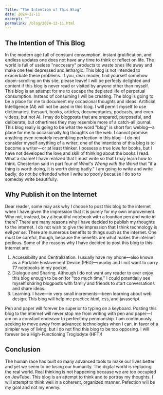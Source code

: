 ```yaml
---
Title: "The Intention of This Blog"
date: 2024-12-11
excerpt: ""
permalink: /blog/2024-12-11.html
---
```


## The Intention of This Blog

In the modern age full of constant consumption, instant gratification, and endless updates one does not have any time to think or reflect on life. The world is full of useless "neccesary" products to waste ones life away and make one feel depressed and lethargic. This blog is not intended to exacerbate these problems. If you, dear reader, find yourself somehow doom-scrolling on this site, please leave! I will be perfecly delighted and content if this blog is never read or visited by anyone other than myself. This blog is an attempt for me to escape the depleted life of perpetual consumption. Instead of consuming I will be creating. The blog is going to be a place for me to document my occasional thoughts and ideas. Artificial Intelligence (AI) will not be used in this blog. I will permit myself to use dictionaries, thesauri, books, articles, documentaries, podcasts, and even videos, but not AI. I may do blogposts that are prepared, purposeful, and deliberate, but othertimes they may resemble more of a catch-all journal. This blog really is going to be what the word "blog" is short for: weblog—a place for me to occasionally log thoughts on the web. I cannot promise anything even remotely resembling perfection in this blog—I do not consider myself anything of a writer; one of the intentions of this blog is to become a writer—or at least thinker. I possess a true love for books, but I have not developed the love and skill of thinking about the books I read. What a shame! I have realized that I must write so that I may learn how to think. Chesterton said in part four of *What's Wrong with the World* that "if a thing is worth doing, it is worth doing badly." I am going to write and write badly; do not be offended when I write so poorly because I do so to someday write beautifully.

## Why Publish it on the Internet

Dear reader, some may ask why I choose to post this blog to the internet when I have given the impression that it is purely for my own improvement. Why not, instead, buy a beautiful notebook with a fountian pen and write in there? There are many reasons why I have decided to publish my thoughts to the internet. I do not wish to give the impression that I think technology is evil *per se*. There are numerous benefits to things such as the internet. One must be careful, though, because the benefits are what makes the internet perilous. Some of the reasons why I have decided to post this blog to this internet are:

1. Accessibility and Centralization. I usually have my phone—also known as a Portable Enslavement Device (PED)—nearby and I not want to carry 77 notebooks in my pocket.
1. Dialogue and Sharing. Although I do not want any reader to ever enjoy this blog enough to be on for "too much time," I could potentially see myself sharing blogposts with family and friends to start conversations and share ideas.
1. Learning. I have—in very small increments—been learning about web design. This blog will help me practice html, css, and javascript.

Pen and paper will forever be superior to typing on a keyboard. Posting this blog to the internet will never stop me from writing with pen and paper—I am on a constant endeavor to perfect my  penmanship. I am continuously seeking to move away from advanced technologies when I can, in favor of a simpler way of living, but I do not find this blog to be too opposing. I will forever be a High-Functioning Troglodyte (HFT)!

## Conclusion

The human race has built so many advanced tools to make our lives better and yet we seem to be losing our humanity. The digital world is replacing the real world. Real thinking is not happening because we are too occupied on JewTube. This blog is an attempt to think and to portray my thoughts. I will attempt to think well in a coherent, organized manner. Pefection will be my goal and not my enemy.
